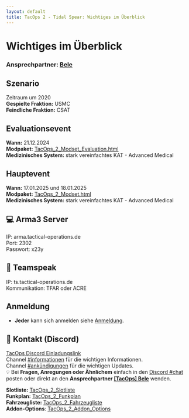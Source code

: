 ```yaml
---
layout: default
title: TacOps 2 - Tidal Spear: Wichtiges im Überblick
---
```


# Wichtiges im Überblick

### Ansprechpartner: [Bele](https://discordapp.com/users/chibi_mochizuki/)

## Szenario   
Zeitraum um 2020  
**Gespielte Fraktion:** USMC  
**Feindliche Fraktion:** CSAT  


## Evaluationsevent
**Wann:** 21.12.2024  
**Modpaket:** [TacOps\_2\_Modset_Evaluation.html]()  
**Medizinisches System:** stark vereinfachtes KAT \- Advanced Medical  

## Hauptevent
**Wann:** 17.01.2025 und 18.01.2025  
**Modpaket:** [TacOps\_2\_Modset.html]()  
**Medizinisches System:** stark vereinfachtes KAT \- Advanced Medical  

## 💻 Arma3 Server   
IP: arma.tactical-operations.de  
Port: 2302  
Passwort: x23y  

## 🎤 Teamspeak  
IP: ts.tactical-operations.de  
Kommunikation: TFAR oder ACRE  

## Anmeldung
* **Jeder** kann sich anmelden siehe [Anmeldung](./enrolment.html).

## 📃 Kontakt (Discord)  
[TacOps Discord Einladungslink](https://discord.gg/ZftQWwF8Cy)  
Channel [\#informationen](https://discord.com/channels/1230998538926952578/1294985131349508137) für die wichtigen Informationen.  
Channel [\#ankündigungen](https://discord.com/channels/1230998538926952578/1231001411307704360) für die wichtigen Updates.  
💡 Bei **Fragen, Anregungen oder Ähnlichem** einfach in den [Discord \#chat](https://discord.com/channels/1230998538926952578/1230998539388190792) posten oder direkt an den **Ansprechpartner [[TacOps] Bele](https://discordapp.com/users/chibi_mochizuki/)** wenden.

**Slotliste:** [TacOps\_2\_Slotliste]()   
**Funkplan:** [TacOps\_2\_Funkplan]()   
**Fahrzeugliste:** [TacOps\_2\_Fahrzeugliste]()   
**Addon-Options**: [TacOps\_2\_Addon\_Options]()   

